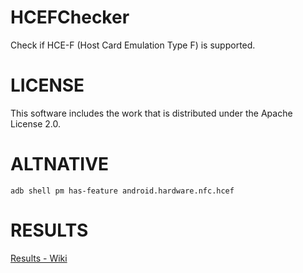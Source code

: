 # HCEFChecker
Check if HCE-F (Host Card Emulation Type F) is supported.

# LICENSE
This software includes the work that is distributed under the Apache License 2.0.

# ALTNATIVE
`adb shell pm has-feature android.hardware.nfc.hcef`

# RESULTS
[Results - Wiki](https://github.com/OLIET2357/HCEFChecker/wiki/Results)
